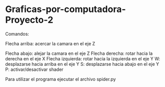 # Graficas-por-computadora-Proyecto-2

Comandos:

Flecha arriba: acercar la camara en el eje Z

Flecha abajo: alejar la camara en el eje Z
Flecha derecha: rotar hacia la derecha en el eje X
Flecha izquierda: rotar hacia la izquierda en el eje Y
W: desplazarse hacia arriba en el eje Y
S: desplazarse hacia abajo en el eje Y
P: activar/desactivar shader

Para utilizar el programa ejecutar el archivo spider.py

